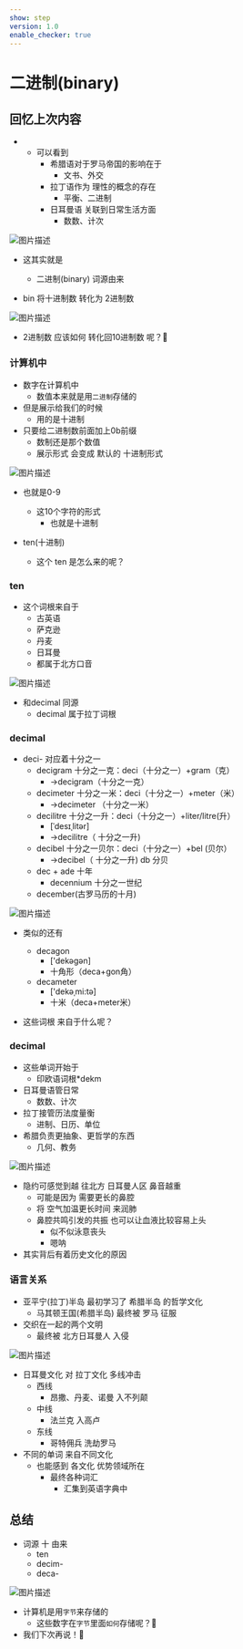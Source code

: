 ```yaml
---
show: step
version: 1.0
enable_checker: true
---
```


# 二进制(binary)

## 回忆上次内容

- - 可以看到
	- 希腊语对于罗马帝国的影响在于
		- 文书、外交
	- 拉丁语作为 理性的概念的存在
		- 平衡、二进制
	- 日耳曼语 关联到日常生活方面
		- 数数、计次

![图片描述](https://doc.shiyanlou.com/courses/uid1190679-20230115-1673752205171)

- 这其实就是
	- 二进制(binary) 词源由来

- bin 将十进制数 转化为 2进制数 

![图片描述](https://doc.shiyanlou.com/courses/uid1190679-20220924-1663986676370)

- 2进制数 应该如何 转化回10进制数 呢？🤔

### 计算机中

- 数字在计算机中 
	- 数值本来就是用`二进制`存储的
- 但是展示给我们的时候 
	- 用的是十进制
- 只要给二进制数前面加上0b前缀
	- 数制还是那个数值
	- 展示形式 会变成 默认的 十进制形式

![图片描述](https://doc.shiyanlou.com/courses/uid1190679-20220918-1663464213194)

- 也就是0-9 
	- 这10个字符的形式
		- 也就是十进制

- ten(十进制)
	- 这个 ten 是怎么来的呢？

### ten

- 这个词根来自于
	- 古英语
	- 萨克逊
	- 丹麦
	- 日耳曼
	- 都属于北方口音

![图片描述](https://doc.shiyanlou.com/courses/uid1190679-20230111-1673442738438)

- 和decimal 同源
	- decimal 属于拉丁词根

### decimal

- deci- 对应着十分之一
	- decigram 十分之一克：deci（十分之一）+gram（克）
		- →decigram（十分之一克）
	- decimeter 十分之一米：deci（十分之一）+meter（米）
		- →decimeter （十分之一米）
	- decilitre 十分之一升：deci（十分之一）+liter/litre(升）
		- [ˈdesɪˌlitər]
		- →decilitre（ 十分之一升)
	- decibel 十分之一贝尔：deci（十分之一）+bel (贝尔）
		- →decibel（ 十分之一升) db 分贝 
	- dec + ade 十年
		- decennium 十分之一世纪
	- december(古罗马历的十月)

![图片描述](https://doc.shiyanlou.com/courses/uid1190679-20220303-1646317866384)

- 类似的还有
	- decagon 
		- ['dekəɡən]
		- 十角形（deca+gon角）
	- decameter 
		- ['dekəˌmi:tə]
		- 十米（deca+meter米） 

- 这些词根 来自于什么呢？

### decimal

- 这些单词开始于 
	- 印欧语词根*dekm
- 日耳曼语管日常
	- 数数、计次
- 拉丁接管历法度量衡
	- 进制、日历、单位
- 希腊负责更抽象、更哲学的东西
	- 几何、教务

![图片描述](https://doc.shiyanlou.com/courses/uid1190679-20230115-1673752501738)

- 隐约可感觉到越 往北方 日耳曼人区 鼻音越重
	- 可能是因为 需要更长的鼻腔
	- 将 空气加温更长时间 来润肺
	- 鼻腔共鸣引发的共振 也可以让血液比较容易上头
		- 似不似泳意丧头
		- 嗯呐
- 其实背后有着历史文化的原因

### 语言关系

- 亚平宁(拉丁)半岛 最初学习了 希腊半岛 的哲学文化
	-  马其顿王国(希腊半岛) 最终被 罗马 征服
- 交织在一起的两个文明
	- 最终被 北方日耳曼人 入侵

![图片描述](https://doc.shiyanlou.com/courses/uid1190679-20230111-1673443188436)

- 日耳曼文化 对 拉丁文化 多线冲击
	- 西线 
		- 昂撒、丹麦、诺曼 入不列颠
	- 中线 
		- 法兰克 入高卢
	- 东线 
		- 哥特佣兵 洗劫罗马
- 不同的单词 来自不同文化
	- 也能感到 各文化 优势领域所在
		- 最终各种词汇 
			- 汇集到英语字典中

## 总结

- 词源 十 由来
	- ten
	- decim-
	- deca-

![图片描述](https://doc.shiyanlou.com/courses/uid1190679-20230115-1673752501738)

- 计算机是用`字节`来存储的
	- 这些数字在`字节`里面`如何`存储呢？🤔
- 我们下次再说！👋
